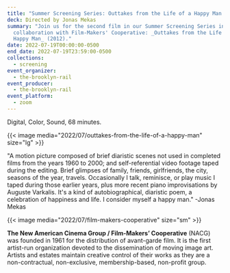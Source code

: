 ```yaml
---
title: "Summer Screening Series: Outtakes from the Life of a Happy Man "
deck: Directed by Jonas Mekas
summary: "Join us for the second film in our Summer Screening Series in
  collaboration with Film-Makers' Cooperative: _Outtakes from the Life of a
  Happy Man_ (2012)."
date: 2022-07-19T00:00:00-0500
end_date: 2022-07-19T23:59:00-0500
collections:
  - screening
event_organizer:
  - the-brooklyn-rail
event_producer:
  - the-brooklyn-rail
event_platform:
  - zoom
---
```

 Digital, Color, Sound, 68 minutes.

{{< image media="2022/07/outtakes-from-the-life-of-a-happy-man" size="lg" >}}

"A motion picture composed of brief diaristic scenes not used in completed films from the years 1960 to
2000; and self-referential video footage taped during the editing. Brief glimpses of family, friends,
girlfriends, the city, seasons of the year, travels. Occasionally I talk, reminisce, or play music I taped
during those earlier years, plus more recent piano improvisations by Auguste Varkalis. It's a kind of
autobiographical, diaristic poem, a celebration of happiness and life. I consider myself a happy man."
-Jonas Mekas

{{< image media="2022/07/film-makers-cooperative" size="sm" >}}

**The New American Cinema Group / Film-Makers’ Cooperative** (NACG) was founded in 1961 for the
distribution of avant-garde film. It is the first artist-run organization devoted to the dissemination of moving image art. Artists and estates maintain creative control of their works as they are a non-contractual, non-exclusive, membership-based, non-profit group.